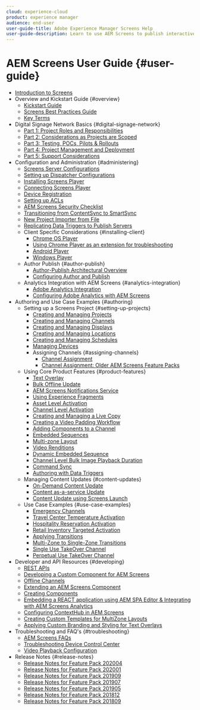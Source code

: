 ```yaml
---
cloud: experience-cloud
product: experience manager
audience: end-user
user-guide-title: Adobe Experience Manager Screens Help
user-guide-description: Learn to use AEM Screens to publish interactive digital experiences involving different types of screens.
---
```


# AEM Screens User Guide {#user-guide}

+ [Introduction to Screens](aem-screens-introduction.md)
+ Overview and Kickstart Guide {#overview}
    + [Kickstart Guide](kickstart-for-aem-screens.md)
    + [Screens Best Practices Guide](https://docs.adobe.com/content/help/en/experience-manager-screens/using/about-guide.html)
    + [Key Terms](screens-glossary.md)
+ Digital Signage Network Basics {#digital-signage-network}
    + [Part 1: Project Roles and Responsibilities](project-roles-responsibilities.md)
    + [Part 2: Considerations as Projects are Scoped](project-considerations.md)
    + [Part 3: Testing, POCs, Pilots & Rollouts](testing-pocs-pilots-rollouts.md)
    + [Part 4: Project Management and Deployment](project-management-and-deployment.md)
    + [Part 5: Support Considerations](support-considerations.md)
+ Configuration and Administration {#administering}
    + [Screens Server Configurations](configuring-screens-introduction.md)
    + [Setting up Dispatcher Configurations](dispatcher-configurations-aem-screens.md)
    + [Installing Screens Player](installing-screens-player.md)
    + [Connecting Screens Player](working-with-screens-player.md)
    + [Device Registration](device-registration.md)
    + [Setting up ACLs](setting-up-acls.md)
    + [AEM Screens Security Checklist](security-checklist.md)
    + [Transitioning from ContentSync to SmartSync](smartsync.md)
    + [New Project Importer from File](project-importer.md)
    + [Replicating Data Triggers to Publish Servers](replicating-data-triggers.md)
    + Client Specific Considerations {#installing-client}
        + [Chrome OS Player](implementing-chrome-os-player.md)
        + [Using Chrome Player as an extension for troubleshooting](using-chrome-player-as-an-extension.md)
        + [Android Player](implementing-android-player.md)
        + [Windows Player](implementing-windows-player.md)    
    + Author Publish {#author-publish}
        + [Author-Publish Architectural Overview](author-publish-architecture-overview.md)
        + [Configuring Author and Publish](author-and-publish.md)
    + Analytics Integration with AEM Screens {#analytics-integration} 
        + [Adobe Analytics Integration](adobe-analytics-integration-aem-screens.md)
        + [Configuring Adobe Analytics with AEM Screens](configuring-adobe-analytics-aem-screens.md)
+ Authoring and Use Case Examples {#authoring}
    + Setting up a Screens Project {#setting-up-projects}
        + [Creating and Managing Projects](creating-a-screens-project.md)
        + [Creating and Managing Channels](managing-channels.md)
        + [Creating and Managing Displays](managing-displays.md)
        + [Creating and Managing Locations](managing-locations.md)
        + [Creating and Managing Schedules](managing-schedules.md)
        + [Managing Devices](managing-devices.md)
        + Assigning Channels {#assigning-channels}
          + [Channel Assignment](channel-assignment-latest-fp.md)
          + [Channel Assignment: Older AEM Screens Feature Packs](channel-assignment.md)
    + Using Core Product Features {#product-features}
        + [Text Overlay](text-overlay.md)
        + [Bulk Offline Update](bulk-offline-update.md)
        + [AEM Screens Notifications Service](screens-notifications-service.md)
        + [Using Experience Fragments](experience-fragments-in-screens.md)
        + [Asset Level Activation](asset-level-scheduling.md)
        + [Channel Level Activation](channel-level-activation.md)
        + [Creating and Managing a Live Copy](managing-livecopy.md)
        + [Creating a Video Padding Workflow](creating-a-video-padding-workflow.md)
        + [Adding Components to a Channel](adding-components-to-a-channel.md)
        + [Embedded Sequences](embedded-sequences.md)
        + [Multi-zone Layout](multi-zone-layout-aem-screens.md)
        + [Video Renditions](generating-renditions.md)
        + [Dynamic Embedded Sequence](dynamic-embedded-sequences.md) 
        + [Channel Level Bulk Image Playback Duration](channel-level-image-playback.md)
        + [Command Sync](using-command-sync.md)
        + [Authoring with Data Triggers](authoring-data-triggers.md)
    + Managing Content Updates {#content-updates}
        + [On-Demand Content Update](on-demand-content.md)
        + [Content as-a-service Update](content-update-as-a-service.md)
        + [Content Update using Screens Launch](launches.md)
    + Use Case Examples {#use-case-examples}
        + [Emergency Channels](emergency-channel.md)
        + [Travel Center Temperature Activation](local-temperature-activation.md)
        + [Hospitality Reservation Activation](hospitality-reservation-activation.md)
        + [Retail Inventory Targeted Activation](retail-inventory-activation.md)
        + [Applying Transitions](applying-transitions.md)
        + [Multi-Zone to Single-Zone Transitions](multizone-to-singlezone.md)
        + [Single Use TakeOver Channel](single-use-takeover-channel.md)
        + [Perpetual Use TakeOver Channel](perpetual-takeover-channel.md)
+ Developer and API Resources {#developing}
    + [REST APIs](rest-api.md)
    + [Developing a Custom Component for AEM Screens](developing-custom-component-tutorial-develop.md)
    + [Offline Channels](offline-channels.md)
    + [Extending an AEM Screens Component](extending-component-tutorial-develop.md)
    + [Creating Components](creating-components.md)
    + [Embedding a REACT application using AEM SPA Editor & Integrating with AEM Screens Analytics](embedding-react-app.md)
    + [Configuring ContextHub in AEM Screens](configuring-context-hub.md)
    + [Creating Custom Templates for MultiZone Layouts](creating-custom-templates-multizone-layouts.md)
    + [Applying Custom Branding and Styling for Text Overlays](custom-branding-text-overlays.md)
+ Troubleshooting and FAQ's {#troubleshooting}
    + [AEM Screens FAQs](aem-screens-faqs.md)
    + [Troubleshooting Device Control Center](monitoring-screens.md)
    + [Video Playback Configuration](troubleshoot-videos.md)
+ Release Notes {#release-notes}
    + [Release Notes for Feature Pack 202004](release-notes-fp-202004.md)
    + [Release Notes for Feature Pack 202001](release-notes-fp-202001.md)
    + [Release Notes for Feature Pack 201909](release-notes-fp-201909.md)
    + [Release Notes for Feature Pack 201907](release-notes-fp-201907.md)
    + [Release Notes for Feature Pack 201905](screens-release-notes-fp-201905.md)
    + [Release Notes for Feature Pack 201812](release-notes-fp-201812.md)
    + [Release Notes for Feature Pack 201809](screens-release-notes.md)
